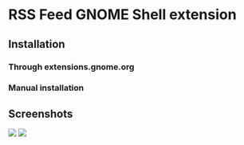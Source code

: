 # RSS Feed GNOME Shell extension

## Installation

### Through extensions.gnome.org

### Manual installation

## Screenshots
![](http://i.imgur.com/EzCf7ih.png)
![](http://i.imgur.com/YohFb6F.png)
